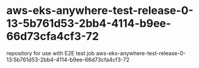 # aws-eks-anywhere-test-release-0-13-5b761d53-2bb4-4114-b9ee-66d73cfa4cf3-72
repository for use with E2E test job aws-eks-anywhere-test-release-0-13:5b761d53-2bb4-4114-b9ee-66d73cfa4cf3-72
